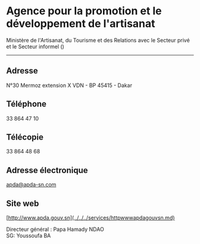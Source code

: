 # Agence pour la promotion et le développement de l'artisanat

Ministère de l'Artisanat, du Tourisme et des Relations avec le Secteur privé et le Secteur informel ()  

---------------------------------------------------------------------------------------------------------

**Adresse**
-----------

N°30 Mermoz extension X VDN - BP 45415 - Dakar

**Téléphone**
-------------

33 864 47 10

**Télécopie**
-------------

33 864 48 68

**Adresse électronique**
------------------------

[apda@apda-sn.com](../../../services/apdaapda-sncom.md)

**Site web**
------------

[http://www.apda.gouv.sn](../../../services/httpwwwapdagouvsn.md)

Directeur général : Papa Hamady NDAO  
SG: Youssoufa BA